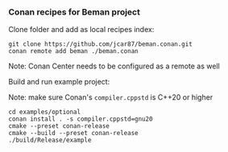 ### Conan recipes for Beman project


Clone folder and add as local recipes index:

```
git clone https://github.com/jcar87/beman.conan.git
conan remote add beman ./beman.conan
```

Note: Conan Center needs to be configured as a remote as well

Build and run example project:

Note: make sure Conan's `compiler.cppstd` is C++20 or higher

```
cd examples/optional
conan install . -s compiler.cppstd=gnu20
cmake --preset conan-release
cmake --build --preset conan-release
./build/Release/example
```
